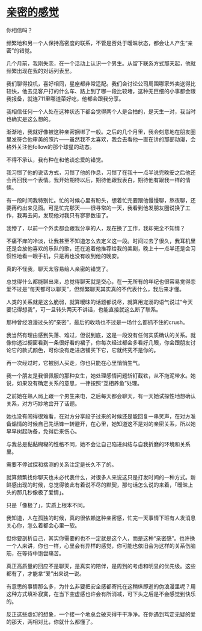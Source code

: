 # [亲密的感觉](https://github.com/miss-shiyi/miss-shiyi/issues/9)

你相信吗？

频繁地和另一个人保持高密度的联系，不管是否处于暧昧状态，都会让人产生“亲密”的错觉。
 
几个月前，我刚失恋，在一个活动上认识一个男生。从留下联系方式那天起，他就频繁出现在我的对话列表里。

我们聊得投机，喜好相同，星座都非常适配。我们会讨论公司周围哪家外卖送得比较快，他去见客户打的什么车、路上到了哪一段比较堵，这种无巨细的小事都会跟我报备，就连711里哪道菜好吃，他都会跟我分享。
 
我相信任何一个人处在这种状态下都会觉得两个人是合拍的，是天生一对，我当时也确实是这么想的。
 
渐渐地，我就好像被这种亲密捆绑了一般。之后的几个月里，我会刻意地在朋友圈里发符合他审美的照片——虽然我不太喜欢，我会去看他一直在讲的那部动漫，会格外关注他follow的那个球星的动态。

不得不承认，我有种在和他谈恋爱的错觉。
 
我习惯了他的说话方式，习惯了他的作息，习惯了在我十一点半说完晚安之后他还会再回我一个表情。我开始期待以后，期待他跟我表白，期待他有跟我一样的情愫。

有一段时间我特别忙。忙的时候心里有盼头，想着忙完要跟他慢慢聊，熬夜聊，还要再约出来见面。可是忙完那天——很寻常的一天，我看到他发朋友圈说换了工作，我再去问，发现他对我只有寥寥数语了。

我懵了，以前一个外卖都会跟我分享的人，现在换了工作，我却完全不知情？
 
不痛不痒的冷淡，让我甚至不知道怎么去定义这一段。时间过去了很久，我耳机里还是会放他喜欢的乐队的歌，还在追着他推荐给我的美剧，晚上十一点半还是会习惯性地看一眼手机，只是再也没有收到他的晚安。
 
真的不怪我，聊天太容易给人亲密的错觉了。

总觉得什么都能聊出来，总觉得聊天就是交心，在一无所有的年纪也很容易觉得恋爱不过是“每天都可以聊天”，但频繁聊天其实真的不代表什么，我后来才懂。

人类的关系就是这么脆弱，就算暧昧的话题都说尽，就算用宠溺的语气说过“今天要记得想我”，可一旦转头两天不讲话，也能直接就这么断了联系。

那种曾经浪漫过头的“亲密”，最后的收场也不过是一场什么都抓不住的crush。
 
我当然有理由感到失落、难过，但说到底，这是一段没有任何实质确认的关系。就像你透过橱窗看到一条很好看的裙子，你每次经过都会多看好几眼，你会跟朋友讨论它的款式颜色，可你没有走进店铺买下它，它就终究不是你的。

再一次经过时，它被别人买走，你也只能在心里悄悄生气。
 
我一个朋友是我很佩服的那种女生，她处理感情问题斩钉截铁，从不拖泥带水。她说，如果没有确定关系的意思，一律按照“互相养鱼”处理。

之前她在熟人局上跟一个男生来电，之后每天都会聊天，有一天她试探性地想确认关系，对方巧妙地岔开了话题。

她也没有闹得很难看，在对方分享段子过来的时候还是能回复一串笑声，在对方准备煽情的时候自己先话锋一转避开，在心里，她知道这不是对的亲密关系，所以她早早树起防备，免得后来伤心。

与我总是黏黏糊糊的性格不同，她不会让自己陷进纠结与自我折磨的环境和关系里。
 
需要不停试探和揣测的关系注定是长久不了的。

就算频繁找你聊天也未必代表什么，对很多人来说这只是打发时间的一种方式。新鲜感出现的时候，总觉得彼此有着说不尽的默契，那句话怎么说的来着，「暧昧上头的那几秒像极了爱情」。

只是「像极了」，实质上根本不同。
 
我知道，人在孤独的时候，真的很依赖这种亲密感，忙完一天事情下班有人发消息关心你，怎么着都会心里一软。

但你要剖析自己，其实你需要的也不一定就是这个人，而是这种“亲密感”。也许换一个人来讲，你也一样，心里会有异样的感觉，你可能也依旧会为这样的关系伤脑筋，在等待中饱尝痛苦。
 
真正高质量的回应不是聊天，是真实的陪伴，是周到的考虑和明显的优先级。这些都有了，才能拿“爱”出来说一说。
 
有意思的事情那么多，为什么非要把安全感都寄托在这稍纵即逝的伪浪漫里呢？用这种方式填补寂寞，在当下空虚感也许会有所消减，可下头之后是不会感觉到快乐的。

反正这些虚幻的想象，一个接一个地总会破灭得干干净净。在你遇到笃定无疑的爱的那天，两相对比，你就什么都懂了。